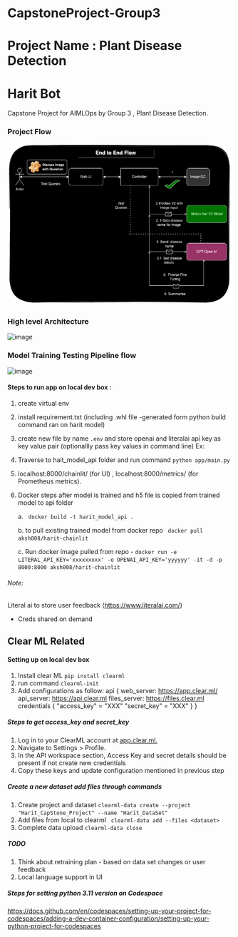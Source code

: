 
# CapstoneProject-Group3
# Project Name :  Plant Disease Detection
# Harit Bot

Capstone Project for AIMLOps by Group 3 , Plant Disease Detection.
 
### Project Flow
<img width="594" alt="image" src="https://github.com/aksh008/CapstoneProject-Group3/blob/main/pd-7.png">

### High level Architecture
![image](https://github.com/user-attachments/assets/5cff3bb9-7e88-434c-8d6d-2c932fc145d6)

### Model Training Testing Pipeline flow
![image](https://github.com/user-attachments/assets/8ff644f0-50c3-46d4-bde0-c91f45560e1d)


#### Steps to run app on local dev box :
1. create virtual env 
2. install requirement.txt (including .whl file -generated form python build command ran on harit model)
3. create new file by name `.env` and store openai and literalai api key as key value pair (optionallly pass key values in command line) 
    Ex:
5. Traverse to hait_model_api folder and run command `python app/main.py` 
6. localhost:8000/chainlit/ (for UI) , localhost:8000/metrics/ (for Prometheus metrics).
7. Docker steps after model is trained and h5 file is copied from trained model to api folder
   
   a. ` docker build -t harit_model_api .`
    
   b. to pull existing trained model from docker repo ` docker pull aksh008/harit-chainlit`
   
   c. Run docker image pulled from repo -  `docker run -e LITERAL_API_KEY='xxxxxxxxx' -e OPENAI_API_KEY='yyyyyy' -it -d -p 8000:8000 aksh008/harit-chainlit`
   

###### Note:
 Literal ai to store user feedback (https://www.literalai.com/) 
  - Creds shared on demand 

## Clear ML Related
#### Setting up on local dev box
1. Install clear ML
    `pip install clearml`
2. run command
    `clearml-init`
3. Add configurations as follow: 
    api {
        web_server: https://app.clear.ml/
        api_server: https://api.clear.ml
        files_server: https://files.clear.ml
        credentials {
            "access_key" = "XXX" 
            "secret_key" = "XXX"
        }
    }
##### Steps to get access_key and secret_key 
1. Log in to your ClearML account at [app.clear.ml.](https://app.clear.ml/)
2. Navigate to Settings > Profile.
3. In the API workspace section, Access Key and secret details should be present if not create new credentials
4. Copy these keys and update configuration mentioned in previous step

##### Create a new dataset add files through commands 
1. Create project and dataset `clearml-data create --project "Harit_CapStone_Project" --name "Harit_DataSet"`
2. Add files from local to clearml ` clearml-data add --files <dataset>`  <dataset denotes absolute loction on local dev box>
3. Complete data upload `clearml-data close`

##### TODO
1. Think about retraining plan - based on data set changes or user feedback
2. Local language support in UI

##### Steps for setting python 3.11 version on Codespace
https://docs.github.com/en/codespaces/setting-up-your-project-for-codespaces/adding-a-dev-container-configuration/setting-up-your-python-project-for-codespaces

